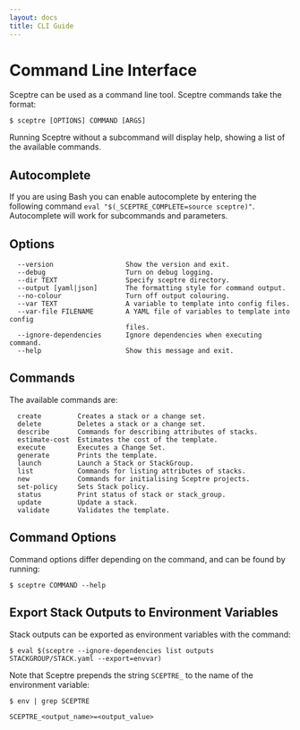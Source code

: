 ```yaml
---
layout: docs
title: CLI Guide
---
```


# Command Line Interface

Sceptre can be used as a command line tool. Sceptre commands take the format:

```
$ sceptre [OPTIONS] COMMAND [ARGS]
```

Running Sceptre without a subcommand will display help, showing a list of the
available commands.

## Autocomplete

If you are using Bash you can enable autocomplete by entering the following
command `eval "$(_SCEPTRE_COMPLETE=source sceptre)"`. Autocomplete will work
for subcommands and parameters.

## Options

```
  --version                  Show the version and exit.
  --debug                    Turn on debug logging.
  --dir TEXT                 Specify sceptre directory.
  --output [yaml|json]       The formatting style for command output.
  --no-colour                Turn off output colouring.
  --var TEXT                 A variable to template into config files.
  --var-file FILENAME        A YAML file of variables to template into config
                             files.
  --ignore-dependencies      Ignore dependencies when executing command.
  --help                     Show this message and exit.
```

## Commands

The available commands are:

```
  create         Creates a stack or a change set.
  delete         Deletes a stack or a change set.
  describe       Commands for describing attributes of stacks.
  estimate-cost  Estimates the cost of the template.
  execute        Executes a Change Set.
  generate       Prints the template.
  launch         Launch a Stack or StackGroup.
  list           Commands for listing attributes of stacks.
  new            Commands for initialising Sceptre projects.
  set-policy     Sets Stack policy.
  status         Print status of stack or stack_group.
  update         Update a stack.
  validate       Validates the template.
```

## Command Options

Command options differ depending on the command, and can be found by running:

```shell
$ sceptre COMMAND --help
```

## Export Stack Outputs to Environment Variables

Stack outputs can be exported as environment variables with the command:

```shell
$ eval $(sceptre --ignore-dependencies list outputs STACKGROUP/STACK.yaml --export=envvar)
```

Note that Sceptre prepends the string `SCEPTRE_` to the name of the environment
variable:

```shell
$ env | grep SCEPTRE

SCEPTRE_<output_name>=<output_value>
```
